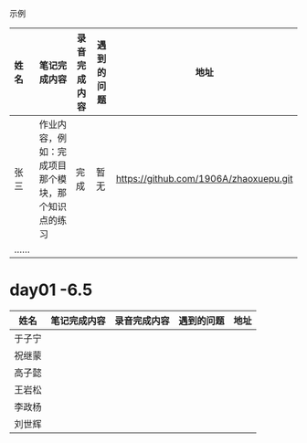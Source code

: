 示例



| 姓名   | 笔记完成内容                                                 | 录音完成内容 | 遇到的问题                                         | 地址                                                 |
| :----- | ------------------------------------------------------------ | ------------ | -------------------------------------------------- | ---------------------------------------------------- |
| 张三 | 作业内容，例如：完成项目那个模块，那个知识点的练习 |      完成   |  暂无   | https://github.com/1906A/zhaoxuepu.git |
| …… |   |    |                                       |       |



#    day01 -6.5

| 姓名   | 笔记完成内容 | 录音完成内容 | 遇到的问题 | 地址 |
| ------ | ------------ | ------------ | ---------- | ---- |
| 于子宁 |              |              |            |      |
| 祝继蒙 |              |              |            |      |
| 高子懿 |              |              |            |      |
| 王岩松 |              |              |            |      |
| 李政杨 |              |              |            |      |
| 刘世辉 |              |              |            |      |


